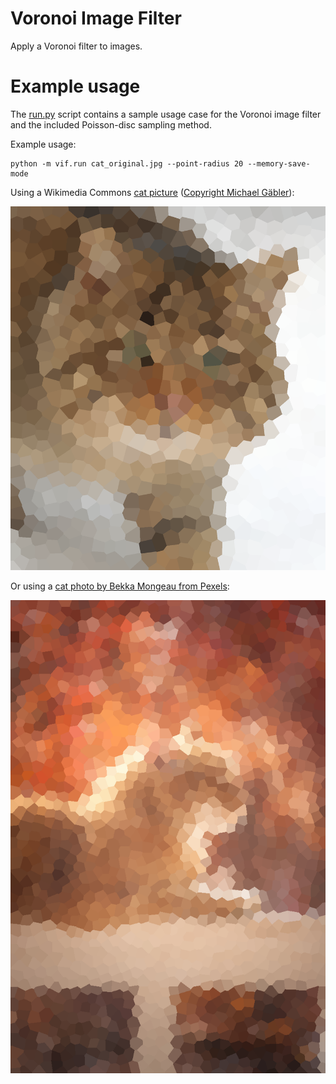 # Voronoi Image Filter
Apply a Voronoi filter to images.

# Example usage

The [run.py](vif/run.py) script contains a sample usage case for the Voronoi image filter and the included Poisson-disc
sampling method.

Example usage:
```shell script
python -m vif.run cat_original.jpg --point-radius 20 --memory-save-mode
```

Using a Wikimedia Commons [cat picture](https://commons.wikimedia.org/wiki/File:Felis_silvestris_silvestris.jpg)
([Copyright Michael Gäbler](https://commons.wikimedia.org/wiki/User:Michael_Gäbler)):

![Felis Silvestris Silvestris](examples/Cat.png)

Or using a
[cat photo by Bekka Mongeau from Pexels](https://www.pexels.com/photo/tabby-cat-on-white-wooden-fence-804475/):

![Tabby Cat on White Wooden Fence](examples/Cat2.png)
